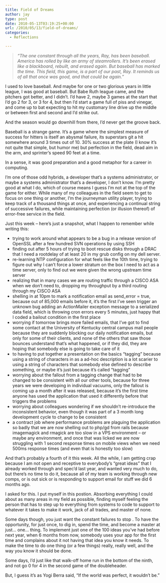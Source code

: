 ```yaml
---
title: Field of Dreams
author: jay
type: post
date: 2010-05-13T03:19:25+00:00
url: /2010/05/13/field-of-dreams/
categories:
  - Reflections

---
```

> _“The one constant through all the years, Ray, has been baseball. America has rolled by like an army of steamrollers. It’s been erased like a blackboard, rebuilt, and erased again. But baseball has marked the time. This field, this game, is a part of our past, Ray. It reminds us of all that once was good, and that could be again.”_

I used to love baseball. And maybe for one or two glorious years in little league, I was good at baseball. But Babe Ruth league came, and the pitchers got better, and I didn’t. I’d have 2, maybe 3 games at the start that I’d go 2 for 3, or 3 for 4, but then I’d start a game full of piss and vinegar, and come up to bat expecting to hit my customary line drive up the middle or between first and second and I’d strike out.

And the season would go downhill from there, I’d never get the groove back.

Baseball is a strange game. It’s a game where the simplest measure of success for hitters is itself an abysmal failure, its superstars git a hit somewhere around 3 times out of 10. 30% success at the plate (I know it’s not quite that simple, but humor me) but perfection in the field, dead aim in the arm, and sprinter’s speed 90 feet at a time.

In a sense, it was good preparation and a good metaphor for a career in computing.

I’m one of those odd hybrids, a developer that’s a systems administrator, or maybe a systems administrator that’s a developer, I don’t know. I’m pretty good at what I do, which of course means I guess I’m not at the top of the game for either. While many of my colleagues in the field seem to get to focus on one thing or another, I’m the journeyman utility player, trying to keep track of a thousand things at once, and experiencing a continual string of successive failures, while maintaining perfection (or illusion thereof) of error-free service in the field.

Just this week &#8211; here’s just a snapshot, what I happen to remember while writing this:

  * trying to work around what appears to be a bug in a release version of OpenSSL after a few hundred SVN operations by using SSH
  * finding out after 5 hours of trying to boot rescue disks through a DRAC that I need a rootdelay of at least 20 in my grub config on my dell server.
  * re-learning NTP configuration for what feels like the 10th time, trying to figure out why I can’t force a lower stratum on the box I need to act as a time server, only to find out we were given the wrong upstream time server
  * realizing that in many cases we are routing traffic through a CISCO ASA when we don’t need to, dropping my throughput by a third routing through my CISCO ASA
  * shelling in at 10pm to mark a notification email as send_error = true, because out of 85,000 emails before it, it’s the first I’ve seen trigger an unknown bug adding an ActionMailer exception message to a serialized data field, which is throwing cron errors every 5 minutes, just happy that I coded a bailout condition in the first place
  * worrying if tomorrow brings more failed emails, that I’ve got to find some contact at the University of Kentucky central campus mail people because they are suddenly blocking our daily notification emails, but only for some of their clients, and none of the others that saw those bounces understand that’s what happened, or if they did, they are hoping that somebody else is going to take care of it
  * to having to put together a presentation on the basics “tagging” because using a string of characters in as a ad-hoc description is a lot scarier to using a string of characters that somebody else defined to describe something, or maybe it’s just because it’s called “tagging”
  * worrying about the fallout from a tagging change that had to be changed to be consistent with all our other tools, because for three years we were developing in individual vacuums, only the fallout is coming up a month after it was released, because it’s the first time anyone has used the application that used it differently before that triggers the problems
  * worrying about colleagues wondering if we shouldn’t re-introduce the inconsistent behavior, even though it was part of a 3 month long development cycle to change to be consistent
  * a contract job where performance problems are plaguing the application so badly that we are now shelling out to php/gd from rails because imagemagick and rmagick are too slow in a VPS environment &#8211; or maybe any environment, and once that was licked we are now struggling with 1 second response times on mobile views when we need 500ms response times (and even that is honestly too slow)

And that’s probably a fourth of it this week. All the while, I am getting crap because I am not open and receptive to everybody’s “great ideas” that I already worked through and spec’d last year, and wanted very much to do, but there’s no time to do it, because all of my team is working through new comps, or is out sick or is responding to support email for stuff we did 6 months ago.

I asked for this. I put myself in this postion. Absorbing everything I could about as many areas in my field as possible, finding myself feeling the person that has to step up to everything from systems to code to support to whatever it takes to make it work, jack of all trades, and master of none.

Some days though, you just want the constant failures to stop . To have the opportunity, for just once, to dig in, spend the time, and become a master at just… one… thing. To implement just one of the 100 ideas you’ve had before next year, when 6 months from now, somebody uses your app for the first time and complains about it not having that idea you know it needs. To make the time to do one thing (or a few things) really, really well, and the way you know it should be done.

Some days, I’d just like that walk-off home run in the bottom of the ninth, and not go 0 for 4 in the second game of the doubleheader.

But, I guess it’s as Yogi Berra said, “If the world was perfect, it wouldn’t be.”